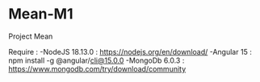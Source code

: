 # Mean-M1
Project Mean 

Require :
    -NodeJS 18.13.0 : https://nodejs.org/en/download/
    -Angular 15 : npm install -g @angular/cli@15.0.0
    -MongoDb 6.0.3 : https://www.mongodb.com/try/download/community